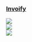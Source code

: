 ### [Invoify](https://github.com/al1abb/invoify)

![](https://img.shields.io/github/license/al1abb/invoify)<br />
[![](https://img.shields.io/github/last-commit/scillidan/invoify/main?label=last%20commit%20(fork))](https://github.com/scillidan/invoify)<br />
![](https://img.shields.io/badge/Vercel-black?style=flat&logo=Vercel&logoColor=white)